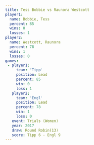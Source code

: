```yaml
---
title: Tess Bobbie vs Raunora Westcott
player1:                 
  name: Bobbie, Tess     
  percent: 85            
  wins: 0                
  losses: 1              
player2:                 
  name: Westcott, Raunora
  percent: 78            
  wins: 1                
  losses: 0              
games:
 - player1:        
     team: 'Tipp'  
     position: Lead
     percent: 85   
     win: 0        
     loss: 1       
   player2:        
     team: 'Engl'  
     position: Lead
     percent: 78   
     win: 1        
     loss: 0       
   event: Trials (Women) 
   year: 2017            
   draw: Round Robin(13) 
   score: Tipp 6 - Engl 9
---
```

